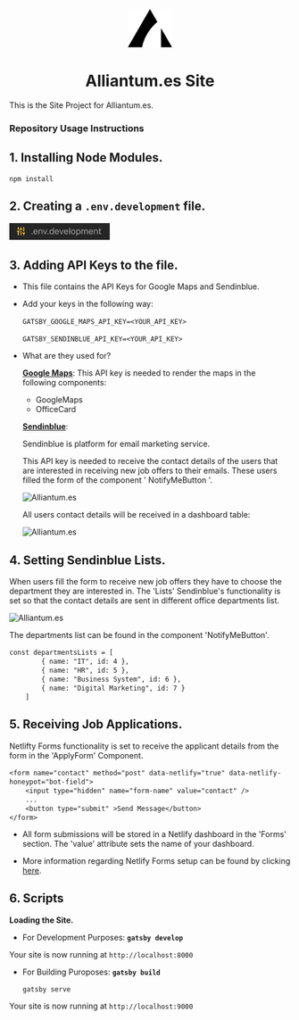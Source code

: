 <p align="center">
  <a href="https://www.alliantum.es">
    <img alt="Alliantum.es" src="logo-alliantum.png" width="80" />
  </a>
</p>
<h1 align="center">
  Alliantum.es Site
</h1>

This is the Site Project for Alliantum.es.




### Repository Usage Instructions

## 1.  **Installing Node Modules.**

    npm install

## 2.  **Creating a ```.env.development``` file.**

  <img alt="Alliantum.es" src="env.png" width="180" />

## 3.  **Adding API Keys to the file.**

- This file contains the API Keys for Google Maps and Sendinblue.

- Add your keys in the following way:

  ```GATSBY_GOOGLE_MAPS_API_KEY=<YOUR_API_KEY>```

  ```GATSBY_SENDINBLUE_API_KEY=<YOUR_API_KEY>```

- What are they used for?

  **[Google Maps](https://developers.google.com/maps/documentation/javascript/get-api-key)**: This API key is needed to render the maps in the following components:
    
    - GoogleMaps
    - OfficeCard

  **[Sendinblue](https://www.sendinblue.com/)**: 
  
  Sendinblue is platform for email marketing service.

  This API key is needed to receive the contact details of the users that are interested in receiving new job offers to their emails. These users filled the form of the component ' NotifyMeButton '. 

  <img alt="Alliantum.es" src="notify.png" width="180" />

  All users contact details will be received in a dashboard table:

  <img alt="Alliantum.es" src="dashboard.png" />


## 4.  **Setting Sendinblue Lists.**

When users fill the form to receive new job offers they have to choose the department they are interested in. The 'Lists' Sendinblue's functionality is set so that the contact details are sent in different office departments list.

  <img alt="Alliantum.es" src="lists.png" />

The departments list can be found in the component 'NotifyMeButton'.

```    
const departmentsLists = [
        { name: "IT", id: 4 },
        { name: "HR", id: 5 },
        { name: "Business System", id: 6 },
        { name: "Digital Marketing", id: 7 }
    ]
```

## 5.  **Receiving Job Applications.**

Netlifty Forms functionality is set to receive the applicant details from the form in the 'ApplyForm' Component.

```shell
<form name="contact" method="post" data-netlify="true" data-netlify-honeypot="bot-field">
    <input type="hidden" name="form-name" value="contact" />
    ...
    <button type="submit" >Send Message</button>
</form>
```
- All form submissions will be stored in a Netlify dashboard in the 'Forms' section. The 'value' attribute sets the name of your dashboard.

- More information regarding Netlify Forms setup can be found by clicking [here](https://docs.netlify.com/forms/setup/).


## 6. Scripts

  **Loading the Site.**

- For Development Purposes: **`gatsby develop`**

 Your site is now running at `http://localhost:8000`



- For Building Puroposes: **`gatsby build`**

    ```shell
    gatsby serve
    ```
 Your site is now running at `http://localhost:9000`

